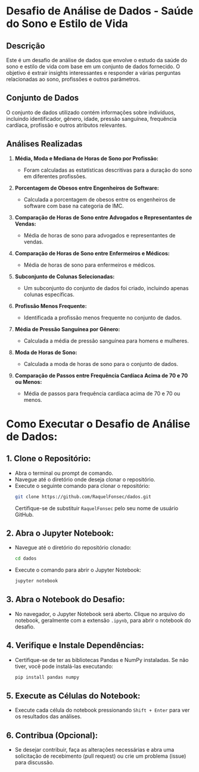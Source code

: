 # Desafio de Análise de Dados - Saúde do Sono e Estilo de Vida

## Descrição
Este é um desafio de análise de dados que envolve o estudo da saúde do sono e estilo de vida com base em um conjunto de dados fornecido. O objetivo é extrair insights interessantes e responder a várias perguntas relacionadas ao sono, profissões e outros parâmetros.

## Conjunto de Dados
O conjunto de dados utilizado contém informações sobre indivíduos, incluindo identificador, gênero, idade, pressão sanguínea, frequência cardíaca, profissão e outros atributos relevantes.

## Análises Realizadas
1. **Média, Moda e Mediana de Horas de Sono por Profissão:**
   - Foram calculadas as estatísticas descritivas para a duração do sono em diferentes profissões.

2. **Porcentagem de Obesos entre Engenheiros de Software:**
   - Calculada a porcentagem de obesos entre os engenheiros de software com base na categoria de IMC.

3. **Comparação de Horas de Sono entre Advogados e Representantes de Vendas:**
   - Média de horas de sono para advogados e representantes de vendas.

4. **Comparação de Horas de Sono entre Enfermeiros e Médicos:**
   - Média de horas de sono para enfermeiros e médicos.

5. **Subconjunto de Colunas Selecionadas:**
   - Um subconjunto do conjunto de dados foi criado, incluindo apenas colunas específicas.

6. **Profissão Menos Frequente:**
   - Identificada a profissão menos frequente no conjunto de dados.

7. **Média de Pressão Sanguínea por Gênero:**
   - Calculada a média de pressão sanguínea para homens e mulheres.

8. **Moda de Horas de Sono:**
   - Calculada a moda de horas de sono para o conjunto de dados.

9. **Comparação de Passos entre Frequência Cardíaca Acima de 70 e 70 ou Menos:**
   - Média de passos para frequência cardíaca acima de 70 e 70 ou menos.

# Como Executar o Desafio de Análise de Dados:

## 1. Clone o Repositório:
   - Abra o terminal ou prompt de comando.
   - Navegue até o diretório onde deseja clonar o repositório.
   - Execute o seguinte comando para clonar o repositório:
     ```bash
     git clone https://github.com/RaquelFonsec/dados.git
     ```
     Certifique-se de substituir `RaquelFonsec` pelo seu nome de usuário GitHub.

## 2. Abra o Jupyter Notebook:
   - Navegue até o diretório do repositório clonado:
     ```bash
     cd dados
     ```
   - Execute o comando para abrir o Jupyter Notebook:
     ```bash
     jupyter notebook
     ```

## 3. Abra o Notebook do Desafio:
   - No navegador, o Jupyter Notebook será aberto. Clique no arquivo do notebook, geralmente com a extensão `.ipynb`, para abrir o notebook do desafio.

## 4. Verifique e Instale Dependências:
   - Certifique-se de ter as bibliotecas Pandas e NumPy instaladas. Se não tiver, você pode instalá-las executando:
     ```bash
     pip install pandas numpy
     ```

## 5. Execute as Células do Notebook:
   - Execute cada célula do notebook pressionando `Shift + Enter` para ver os resultados das análises.

## 6. Contribua (Opcional):
   - Se desejar contribuir, faça as alterações necessárias e abra uma solicitação de recebimento (pull request) ou crie um problema (issue) para discussão.



